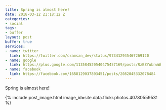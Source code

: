 ```yaml
---
title: Spring is almost here!
date: 2018-03-12 21:18:12 Z
categories:
- social
tags:
- buffer
layout: post
buffer: true
services:
- name: twitter
  link: https://twitter.com/cramsan_dev/status/973412945467269120
- name: google
  link: https://plus.google.com/113584520540475457169/posts/RzEZYubnwWh
- name: facebook
  link: https://facebook.com/1658129037803451/posts/2082045332078484
---
```


Spring is almost here!

{% include post_image.html image_id=site.data.flickr.photos.40780559531 %}
